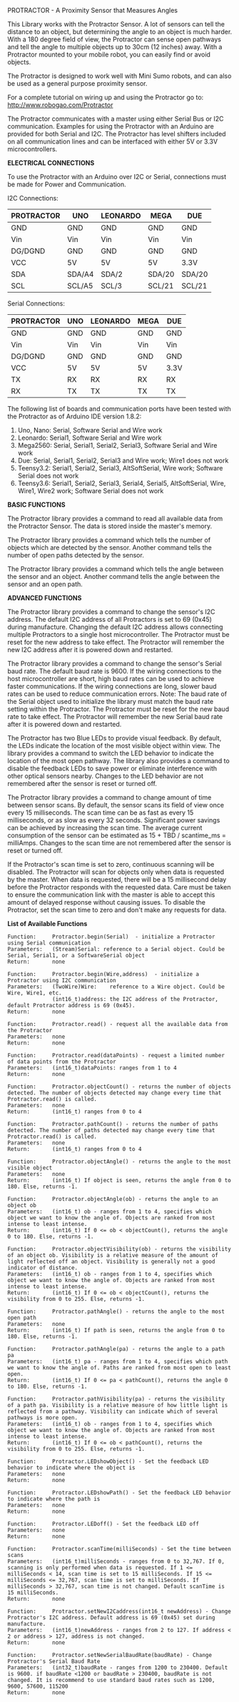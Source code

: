 PROTRACTOR - A Proximity Sensor that Measures Angles

This Library works with the Protractor Sensor. A lot of sensors can tell the distance to an object, but determining the angle to an object is much harder. With a 180 degree field of view, the Protractor can sense open pathways and tell the angle to multiple objects up to 30cm (12 inches) away.  With a Protractor mounted to your mobile robot, you can easily find or avoid objects.

The Protractor is designed to work well with Mini Sumo robots, and can also be used as a general purpose proximity sensor.

For a complete tutorial on wiring up and using the Protractor go to:
    http://www.robogao.com/Protractor

The Protractor communicates with a master using either Serial Bus or I2C communication. Examples for using the Protractor with an Arduino are provided for both Serial and I2C. The Protractor has level shifters included on all communication lines and can be interfaced with either 5V or 3.3V microcontrollers.

__ELECTRICAL CONNECTIONS__

To use the Protractor with an Arduino over I2C or Serial, connections must be made for Power and Communication.

I2C Connections:

|  PROTRACTOR    |   UNO     |  LEONARDO |   MEGA    |   DUE     |
| -------------- | --------- | --------- | --------- | --------- |
|    GND         |   GND     |   GND     |   GND     |   GND     |  Connect Power Supply GND to Arduino GND and Protractor GND.
|    Vin         |   Vin     |   Vin     |   Vin     |   Vin     |  NOTE: Vin must be between 6V to 14V.
|    DG/DGND     |   GND     |   GND     |   GND     |   GND     |  
|    VCC         |   5V      |   5V      |   5V      |   3.3V    |  Protractor VCC can be 3.3V to 5V. Used for communication only.
|    SDA         |   SDA/A4  |   SDA/2   |   SDA/20  |   SDA/20  |  Protractor has built-in level shifters
|    SCL         |   SCL/A5  |   SCL/3   |   SCL/21  |   SCL/21  |  Protractor has built-in level shifters

Serial Connections:

|  PROTRACTOR    |   UNO     |  LEONARDO |   MEGA    |   DUE     |
| -------------- | --------- | --------- | --------- | --------- |
|    GND         |   GND     |   GND     |   GND     |   GND     |  Connect Power Supply GND to Arduino GND and Protractor GND.
|    Vin         |   Vin     |   Vin     |   Vin     |   Vin     |  NOTE: Vin must be between 6V to 14V.
|    DG/DGND     |   GND     |   GND     |   GND     |   GND     |
|    VCC         |   5V      |   5V      |   5V      |   3.3V    |  Protractor VCC can be 3.3V to 5V. Used for communication only.
|    TX          |   RX      |   RX      |   RX      |   RX      |  Protractor has built-in level shifters
|    RX          |   TX      |   TX      |   TX      |   TX      |  Protractor has built-in level shifters

The following list of boards and communication ports have been tested with the Protractor as of Arduino IDE version 1.8.2:
 1. Uno, Nano: Serial,  Software Serial and Wire work
 2. Leonardo:  Serial1, Software Serial and Wire work
 3. Mega2560:  Serial,  Serial1, Serial2, Serial3, Software Serial and Wire work
 4. Due:       Serial,  Serial1, Serial2, Serial3 and Wire work; Wire1 does not work
 5. Teensy3.2: Serial1, Serial2, Serial3, AltSoftSerial, Wire work; Software Serial does not work
 6. Teensy3.6: Serial1, Serial2, Serial3, Serial4, Serial5, AltSoftSerial, Wire, Wire1, Wire2 work; Software Serial does not work

__BASIC FUNCTIONS__

The Protractor library provides a command to read all available data from the Protractor Sensor. The data is stored inside the master's memory.

The Protractor library provides a command which tells the number of objects which are detected by the sensor. Another command tells the number of open paths detected by the sensor.

The Protractor library provides a command which tells the angle between the sensor and an object. Another command tells the angle between the sensor and an open path.

__ADVANCED FUNCTIONS__

The Protractor library provides a command to change the sensor's I2C address. The default I2C address of all Protractors is set to 69 (0x45) during manufacture. Changing the default I2C address allows connecting multiple Protractors to a single host microcontroller. The Protractor must be reset for the new address to take effect. The Protractor will remember the new I2C address after it is powered down and restarted.

The Protractor library provides a command to change the sensor's Serial baud rate. The default baud rate is 9600. If the wiring connections to the host microcontroller are short, high baud rates can be used to achieve faster communications. If the wiring connections are long, slower baud rates can be used to reduce communication errors. Note: The baud rate of the Serial object used to initialize the library must match the baud rate setting within the Protractor. The Protractor must be reset for the new baud rate to take effect. The Protractor will remember the new Serial baud rate after it is powered down and restarted.

The Protractor has two Blue LEDs to provide visual feedback. By default, the LEDs indicate the location of the most visible object within view. The library provides a command to switch the LED behavior to indicate the location of the most open pathway. The library also provides a command to disable the feedback LEDs to save power or eliminate interference with other optical sensors nearby. Changes to the LED behavior are not remembered after the sensor is reset or turned off.

The Protractor library provides a command to change amount of time between sensor scans. By default, the sensor scans its field of view once every 15 milliseconds. The scan time can be as fast as every 15 milliseconds, or as slow as every 32 seconds. Significant power savings can be achieved by increasing the scan time. The average current consumption of the sensor can be estimated as 15 + TBD / scantime_ms = milliAmps. Changes to the scan time are not remembered after the sensor is reset or turned off.

If the Protractor's scan time is set to zero, continuous scanning will be disabled. The Protractor will scan for objects only when data is requested by the master. When data is requested, there will be a 15 millisecond delay before the Protractor responds with the requested data. Care must be taken to ensure the communication link with the master is able to accept this amount of delayed response without causing issues. To disable the Protractor, set the scan time to zero and don't make any requests for data.

__List of Available Functions__
```
Function:     Protractor.begin(Serial)  - initialize a Protractor using Serial communication
Parameters:   (Stream)Serial: reference to a Serial object. Could be Serial, Serial1, or a SoftwareSerial object
Return:       none

Function:     Protractor.begin(Wire,address)  - initialize a Protractor using I2C communication
Parameters:   (TwoWire)Wire:    reference to a Wire object. Could be Wire, Wire1, etc.
              (int16_t)address: the I2C address of the Protractor, default Protractor address is 69 (0x45).
Return:       none

Function:     Protractor.read() - request all the available data from the Protractor
Parameters:   none
Return:       none

Function:     Protractor.read(dataPoints) - request a limited number of data points from the Protractor
Parameters:   (int16_t)dataPoints: ranges from 1 to 4
Return:       none

Function:     Protractor.objectCount() - returns the number of objects detected. The number of objects detected may change every time that Protractor.read() is called.
Parameters:   none
Return:       (int16_t) ranges from 0 to 4

Function:     Protractor.pathCount() - returns the number of paths detected. The number of paths detected may change every time that Protractor.read() is called.
Parameters:   none
Return:       (int16_t) ranges from 0 to 4

Function:     Protractor.objectAngle() - returns the angle to the most visible object
Parameters:   none
Return:       (int16_t) If object is seen, returns the angle from 0 to 180. Else, returns -1.

Function:     Protractor.objectAngle(ob) - returns the angle to an object ob
Parameters:   (int16_t) ob - ranges from 1 to 4, specifies which object we want to know the angle of. Objects are ranked from most intense to least intense.
Return:       (int16_t) If 0 <= ob < objectCount(), returns the angle 0 to 180. Else, returns -1.

Function:     Protractor.objectVisibility(ob) - returns the visibility of an object ob. Visibility is a relative measure of the amount of light reflected off an object. Visibility is generally not a good indicator of distance.
Parameters:   (int16_t) ob - ranges from 1 to 4, specifies which object we want to know the angle of. Objects are ranked from most intense to least intense.
Return:       (int16_t) If 0 <= ob < objectCount(), returns the visibility from 0 to 255. Else, returns -1.

Function:     Protractor.pathAngle() - returns the angle to the most open path
Parameters:   none
Return:       (int16_t) If path is seen, returns the angle from 0 to 180. Else, returns -1.

Function:     Protractor.pathAngle(pa) - returns the angle to a path pa
Parameters:   (int16_t) pa - ranges from 1 to 4, specifies which path we want to know the angle of. Paths are ranked from most open to least open.
Return:       (int16_t) If 0 <= pa < pathCount(), returns the angle 0 to 180. Else, returns -1.

Function:     Protractor.pathVisibility(pa) - returns the visibility of a path pa. Visibility is a relative measure of how little light is reflected from a pathway. Visibility can indicate which of several pathways is more open.
Parameters:   (int16_t) ob - ranges from 1 to 4, specifies which object we want to know the angle of. Objects are ranked from most intense to least intense.
Return:       (int16_t) If 0 <= ob < pathCount(), returns the visibility from 0 to 255. Else, returns -1.

Function:     Protractor.LEDshowObject() - Set the feedback LED behavior to indicate where the object is
Parameters:   none
Return:       none

Function:     Protractor.LEDshowPath() - Set the feedback LED behavior to indicate where the path is
Parameters:   none
Return:       none

Function:     Protractor.LEDoff() - Set the feedback LED off
Parameters:   none
Return:       none

Function:     Protractor.scanTime(milliSeconds) - Set the time between scans
Parameters:   (int16_t)milliSeconds - ranges from 0 to 32,767. If 0, scanning is only performed when data is requested. If 1 <= milliSeconds < 14, scan time is set to 15 milliSeconds. If 15 <= milliSeconds <= 32,767, scan time is set to milliSeconds. If milliSeconds > 32,767, scan time is not changed. Default scanTime is 15 milliSeconds.
Return:       none

Function:     Protractor.setNewI2Caddress(int16_t newAddress) - Change Protractor's I2C address. Default address is 69 (0x45) set during manufacture.
Parameters:   (int16_t)newAddress - ranges from 2 to 127. If address < 2 or address > 127, address is not changed.
Return:       none

Function:     Protractor.setNewSerialBaudRate(baudRate) - Change Protractor's Serial Baud Rate
Parameters:   (int32_t)baudRate - ranges from 1200 to 230400. Default is 9600. if baudRate <1200 or baudRate > 230400, baudRate is not changed. It is recommend to use standard baud rates such as 1200, 9600, 57600, 115200
Return:       none
```
